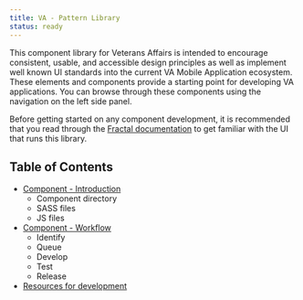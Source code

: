 ```yaml
---
title: VA - Pattern Library
status: ready
---
```


This component library for Veterans Affairs is intended to encourage consistent, usable, and accessible design principles as well as implement well known UI standards into the current VA Mobile Application ecosystem. These elements and components provide a starting point for developing VA applications. You can browse through these components using the navigation on the left side panel.

Before getting started on any component development, it is recommended that you read through the [Fractal documentation](http://fractal.build/guide) to get familiar with the UI that runs this library.

## Table of Contents

* [Component - Introduction](./docs/component-introduction)
  * Component directory
  * SASS files
  * JS files
* [Component - Workflow](./docs/component-workflow)
  * Identify
  * Queue
  * Develop
  * Test
  * Release
* [Resources for development](./docs/resources)
